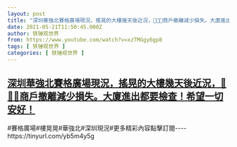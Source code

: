```yaml
---
layout: post
title: "深圳華強北賽格廣場現況，搖晃的大樓幾天後近況，👔🤖😅商戶撤離減少損失。大廈進出都要檢查！希望一切安好！"
date: 2021-05-21T11:50:45.000Z
author: 铁锤观世界
from: https://www.youtube.com/watch?v=xzTMGgy6gp8
tags: [ 铁锤观世界 ]
categories: [ 铁锤观世界 ]
---
```

<!--1621597845000-->
[深圳華強北賽格廣場現況，搖晃的大樓幾天後近況，👔🤖😅商戶撤離減少損失。大廈進出都要檢查！希望一切安好！](https://www.youtube.com/watch?v=xzTMGgy6gp8)
------

<div>
#賽格廣場#樓晃晃#華強北#深圳現況#更多精彩內容點擊訂閱----https://tinyurl.com/yb5m4y5g
</div>
